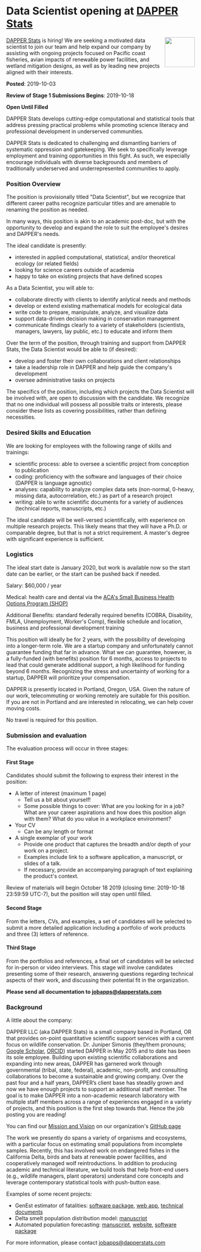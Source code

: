 # Data Scientist opening at [DAPPER Stats](https://www.dapperstats.com)


<img src = 'https://github.com/dapperstats/Lab_Documents/blob/master/Logo/logo_web_color.png' height = '80' align="right" />

[DAPPER Stats](https://www.dapperstats.com) is hiring! We are seeking a motivated data scientist to join our team and help expand our company by assisting with ongoing projects focused on Pacific coast fisheries, avian impacts of renewable power facilities, and wetland mitigation designs, as well as by leading new projects aligned with their interests.

**Posted**: 2019-10-03

**Review of Stage 1 Submissions Begins**: 2019-10-18

**Open Until Filled**

DAPPER Stats develops cutting-edge computational and statistical tools that address pressing practical problems while promoting science literacy and professional development in underserved communities.

DAPPER Stats is dedicated to challenging and dismantling barriers of systematic oppression and gatekeeping. We seek to specifically leverage employment and training opportunities in this fight. As such, we especially encourage individuals with diverse backgrounds and members of traditionally underserved and underrepresented communities to apply. 

### Position Overview

The position is provisionally titled "Data Scientist", but we recognize that different career paths recognize particular titles and are amenable to renaming the position as needed.

In many ways, this position is akin to an academic post-doc, but with the opportunity to develop and expand the role to suit the employee's desires and DAPPER's needs.

The ideal candidate is presently: 
* interested in applied computational, statistical, and/or theoretical ecology (or related fields)
* looking for science careers outside of academia
* happy to take on existing projects that have defined scopes

As a Data Scientist, you will able to:
* collaborate directly with clients to identify anlytical needs and methods
* develop or extend existing mathematical models for ecological data
* write code to prepare, manipulate, analyze, and visualize data
* support data-driven decision making in conservation management
* communicate findings clearly to a variety of stakeholders (scientists, managers, lawyers, lay public, etc.) to educate and inform them

Over the term of the position, through training and support from DAPPER Stats, the Data Scientist would be able to (if desired):
* develop and foster their own collaborations and client relationships
* take a leadership role in DAPPER and help guide the company's development
* oversee administrative tasks on projects

The specifics of the position, including which projects the Data Scientist will be involved with, are open to discussion with the candidate. We recognize that no one individual will possess all possible traits or interests, please consider these lists as covering possibilities, rather than defining necessities. 

### Desired Skills and Education

We are looking for employees with the following range of skills and trainings:
* scientific process: able to oversee a scientific project from conception to publication
* coding: proficiency with the software and languages of their choice (DAPPER is language agnostic)
* analyses: capability to analyze complex data sets (non-normal, 0-heavy, missing data, autocorrelation, etc.) as part of a research project
* writing: able to write scientific documents for a variety of audiences (technical reports, manuscripts, etc.)
 
The ideal candidate will be well-versed scientifically, with experience on multiple research projects. This likely means that they will have a Ph.D. or comparable degree, but that is not a strict requirement. A master's degree with significant experience is sufficient. 

### Logistics

The ideal start date is January 2020, but work is available now so the start date can be earlier, or the start can be pushed back if needed.

Salary: $60,000 / year

Medical: health care and dental via the [ACA's Small Business Health Options Program (SHOP)](https://www.healthcare.gov/small-businesses/employers/)

Additional Benefits: standard federally required benefits (COBRA, Disability, FMLA, Unemployment, Worker's Comp), flexible schedule and location, business and professional development training

This position will ideally be for 2 years, with the possibility of developing into a longer-term role. We are a startup company and unfortunately cannot guarantee funding that far in advance. What we can guarantee, however, is a fully-funded (with benefits) position for 6 months, access to projects to lead that could generate additional support, a high likelihood for funding beyond 6 months. Recognizing the stress and uncertainty of working for a startup, DAPPER will prioritize your compensation.

DAPPER is presently located in Portland, Oregon, USA. Given the nature of our work, telecommuting or working remotely are suitable for this position. If you are not in Portland and are interested in relocating, we can help cover moving costs.

No travel is required for this position. 

### Submission and evaluation

The evaluation process will occur in three stages:

#### First Stage

Candidates should submit the following to express their interest in the position:
* A letter of interest (maximum 1 page)
  * Tell us a bit about yourself! 
  * Some possible things to cover: What are you looking for in a job? What are your career aspirations and how does this position align with them? What do you value in a workplace environment?
* Your CV
  * Can be any length or format
* A single exemplar of your work
  * Provide one product that captures the breadth and/or depth of your work on a project.
  * Examples include link to a software application, a manuscript, or slides of a talk.
  * If necessary, provide an accompanying paragraph of text explaining the product's context.

Review of materials will begin October 18 2019 (closing time: 2019-10-18 23:59:59 UTC-7), but the position will stay open until filled.

#### Second Stage

From the letters, CVs, and examples, a set of candidates will be selected to submit a more detailed application including a portfolio of work products and three (3) letters of reference.

#### Third Stage

From the portfolios and references, a final set of candidates will be selected for in-person or video interviews. 
This stage will involve candidates presenting some of their research, answering questions regarding technical aspects of their work, and discussing their potential fit in the organization.

**Please send all documentation to jobapps@dapperstats.com**

### Background 

A little about the company:

DAPPER LLC (aka DAPPER Stats) is a small company based in Portland, OR that provides on-point quantitative scientific support services with a current focus on wildlife conservation. Dr. Juniper Simonis (they/them pronouns; [Google Scholar](https://scholar.google.com/citations?hl=en&user=XXg3600AAAAJ), [ORCID](https://orcid.org/0000-0001-9798-0460)) started DAPPER in May 2015 and to date has been its sole employee. Building upon existing scientific collaborations and expanding into new areas, DAPPER has garnered work through governmental (tribal, state, federal), academic, non-profit, and consulting collaborations to become a sustainable and growing company. Over the past four and a half years, DAPPER’s client base has steadily grown and now we have enough projects to support an additional staff member. The goal is to make DAPPER into a non-academic research laboratory with multiple staff members across a range of experiences engaged in a variety of projects, and this position is the first step towards that. Hence the job posting you are reading! 

You can find our [Mission and Vision](https://github.com/dapperstats/Lab_Documents/blob/master/Mission_and_Vision.md) on our organization's [GitHub page](https://github.com/dapperstats)

The work we presently do spans a variety of organisms and ecosystems, with a particular focus on estimating small populations from incomplete samples. Recently, this has involved work on endangered fishes in the California Delta, birds and bats at renewable power facilities, and cooperatively managed wolf reintroductions. In addition to producing academic and technical literature, we build tools that help front-end users (e.g., wildlife managers, plant operators) understand core concepts and leverage contemporary statistical tools with push-button ease. 

Examples of some recent projects:
* GenEst estimator of fatalities: [software package](https://cran.r-project.org/web/packages/GenEst/index.html), [web app](https://west-inc.shinyapps.io/GenEst/), [technical documents](https://pubs.er.usgs.gov/publication/tm7C19)
* Delta smelt population distribution model: [manuscript](https://esajournals.onlinelibrary.wiley.com/doi/full/10.1002/ecs2.2634)
* Automated population forecasting: [manuscript](https://besjournals.onlinelibrary.wiley.com/doi/full/10.1111/2041-210X.13104), [website](https://portal.naturecast.org/), [software package](https://github.com/weecology/Portalcasting)

For more information, please contact jobapps@dapperstats.com